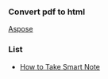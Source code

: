 ### Convert pdf to html
[Aspose](https://products.aspose.app/words/conversion/pdf-to-html)

### List
- [How to Take Smart Note](https://rozaq-id.github.io/books/how_to_take_smart_notes)
